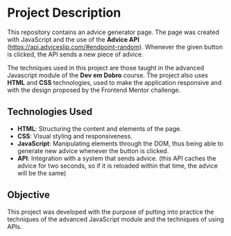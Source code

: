 # Project Description

This repository contains an advice generator page. The page was created with JavaScript and the use of the **Advice API** (https://api.adviceslip.com/#endpoint-random). Whenever the given button is clicked, the API sends a new piece of advice.

The techniques used in this project are those taught in the advanced Javascript module of the **Dev em Dobro** course. The project also uses **HTML** and **CSS** technologies, used to make the application responsive and with the design proposed by the Frontend Mentor challenge.

## Technologies Used

- **HTML**: Structuring the content and elements of the page.
- **CSS**: Visual styling and responsiveness.
- **JavaScript**: Manipulating elements through the DOM, thus being able to generate new advice whenever the button is clicked.
- **API**: Integration with a system that sends advice. (this API caches the advice for two seconds, so if it is reloaded within that time, the advice will be the same)

## Objective

This project was developed with the purpose of putting into practice the techniques of the advanced JavaScript module and the techniques of using APIs.
